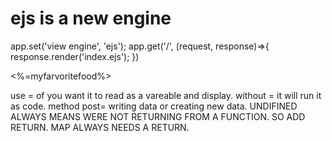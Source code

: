 # ejs is a new engine
app.set('view engine', 'ejs');
app.get('/', (request, response)=>{
    response.render('index.ejs');
})

<p><%=myfarvoritefood%><p>

use = of you want it to read as a vareable and display.
without = it will run it as code.
method post= writing data or creating new data.
UNDIFINED ALWAYS MEANS WERE NOT RETURNING FROM A FUNCTION. SO ADD RETURN. MAP ALWAYS NEEDS A RETURN.
